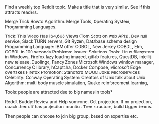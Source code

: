 Find a weekly top Reddit topic. Make a title that is very similar. See if this attracts readers. 

Merge Trick Howto Algorithm.
Merge Tools, Operating System, Programming Languages.

Trick: This Video Has 164,608 Views (Tom Scott on web APIs), Dev null service, Slack TURN servers, Git Ryzen, Database schema design
Programming Language: IBM offer COBOL, New Jersey COBOL, Elm, COBOL in 100 seconds
Problems:
Issues:
Solutions
Tools: Linux filesystem in Windows, Firefox lazy loading imaged, gitlab features, QuestDB, intellij new release, Duolingo, Fancy Zones Microsoft Windows window manager, Concurrency C library, hCaptcha, Docker Compose, Microsoft Edge overtakes Firefox
Promotion: Standford MOOC
Joke: Microservices
Celebrity: Conway
Operating System: Creators of Unix talk about Unix
Algorithm: multi body muscle simulation, Quake reinforcement learning, 

Tools: people are attracted due to big names in tools?

Reddit Buddy: Review and Help someone. Get projection. If no projection, coach them. If has projection, monitor.
Tree structure, build bigger teams.

Then people can choose to join big group, based on expertise etc.



 
